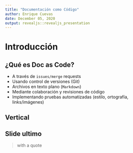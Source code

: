 ```yaml
---
title: "Documentación como Código"
author: Enrique Cuevas
date: December 05, 2020
output: revealjs::revealjs_presentation
---
```


# Introducción

## ¿Qué es Doc as Code?

* A través de `issues/merge` requests
* Usando control de versiones (Git)
* Archivos en texto plano (`Markdown`)
* Mediante colaboración y revisiones de código
* Implementando pruebas automatizadas (estilo, ortografía, links/imágenes)

## Vertical


## Slide ultimo

> with a quote
